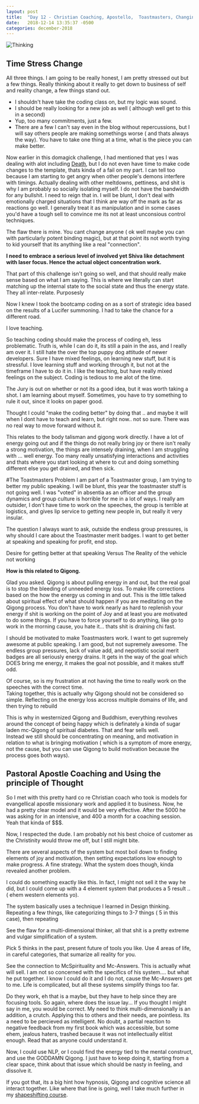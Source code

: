 ```yaml
---
layout: post
title:  "Day 12 - Christian Coaching, Apostello,  Toastmasters, Changing Perspective"
date:   2018-12-14 13:35:37 -0500
categories: december-2018
---
```

![Thinking](https://www.apa.org/images/body-stress-title-image_tcm7-230134.jpg)


## Time Stress Change
All three things. I am going to be really honest, I am pretty stressed out but a few things.  Really thinking about it really to get down to business of self and reality change, a few things stand out. 

- I shouldn't have take the coding class on, but my logic was sound.  
- I should be really looking for a new job as well ( although well get to this in a second)
- Yup, too many commitments, just a few.
- There are a few I can't say even in the blog without repercussions, but I will say others people are making somethings worse ( and thats always the way).  You have to take one thing at a time, what is the piece you can make better.

Now earlier in this domagick challenge, I had mentioned that yes I was dealing with alot including [Death](http://google.com), but I do not even have time to make code changes to the template, thats kinda of a fail on my part.   I can tell too because I am starting to get angry when other people's demons interfere with timings.  Actually dealing with other meltdowns, pettiness, and shit is why I am probably so socially isolating myself.   I do not have the bandwidth for any bullshit.  I need to reign that in.  I will be blunt, I don't deal with emotionally charged situations that I think are way off the mark as far as reactions go well.  I generally treat it as manipulation and in some cases you'd have a tough sell to convince me its not at least unconsious control techniques.

The flaw there is mine.  You cant change anyone ( ok well maybe you can with particularly potent binding magic), but at that point its not worth trying to kid yourself that its anything like a real "connection".  

**I need to embrace a serious level of involved yet Shiva like detachment with laser focus.  Hence the actual object concentration work.**

That part of this challenge isn't going so well, and that should really make sense based on what I am saying.  This is where we literally can start matching up the internal state to the social state and thus the energy state.   They all inter-relate.  Purposesly 

Now I knew I took the bootcamp coding on as a sort of strategic idea based on the results of a Lucifer summoning.   I had to take the chance for a different road.

I love teaching. 

So teaching coding should make the process of coding eh, less problematic.   Truth is, while I can do it, its still a pain in the ass, and I really am over it.  I still hate the over the top puppy dog attitude of newer developers.  Sure I have mixed feelings, on learning new stuff, but it is stressful. I love learning stuff and working through it, but not at the timeframe I have to do it in.  I like the teaching, but have really mixed feelings on the subject.  Coding is tedious to me alot of the time.

The Jury is out on whether or not its a good idea, but it was worth taking a shot.  I am learning about myself.  Sometimes, you have to try something to rule it out, since it looks on paper good.

Thought I could "make the coding better" by doing that .. and maybe it will when I dont have to teach and learn, but right now.. not so sure.   There was no real way to move forward without it.   

This relates to the body talisman and gigong work directly.   I have a lot of energy going out and if the things do not really bring joy or there isn't really a strong motivation, the things are intensely draining, when I am struggling with ... well energy.   Too many really unsatisfying interactions and activities and thats where you start looking at where to cut and doing something different else you get drained, and then sick.

#The Toastmasters Problem
I am part of a Toastmaster group,  I am trying to better my public speaking.  I will be blunt, this year the toastmaster stuff is not going well.  I was "voted" in absentia as an officer and the group dynamics and group culture is horrible for me in a lot of ways.  I really am outsider, I don't have time to work on the speeches, the group is terrible at logistics, and gives lip service to getting new people in, but really it very insular.

The question I always want to ask, outside the endless group pressures, is why should I care about the Toastmaster merit badges.  I want to get better at speaking and speaking for profit, end stop.  

Desire for getting better at that speaking
Versus
The Reality of the vehicle not working

**How is this related to Qigong.**

Glad you asked. Qigong is about pulling energy in and out, but the real goal is to stop the bleeding of unneeded energy loss.  To make life corrections based on the how the energy us coming in and out.   This is the little talked about spiritual effect of what should happen if you are meditating on the Qigong process.  You don't have to work nearly as hard to replenish your energy if shit is working on the point of Joy and at least you are motivated to do some things.  If you have to force yourself to do anything, like go to work in the morning cause, you hate it... thats shit is draining chi fast.

I should be motivated to make Toastmasters work.  I want to get supremely awesome at public speaking.   I am good, but not supremely awesome.  The endless group pressures, lack of value add, and nepotistic social merit badges are all seriously energy drains.  It gets in the way of the goal which DOES bring me energy, it makes the goal not possible, and it makes stuff odd.

Of course, so is my frustration at not having the time to really work on the speeches with the correct time.  
Taking together, this is actually why Qigong should not be considered so simple.  Reflecting on the energy loss accross multiple domains of life, and then trying to rebuild

This is why in westernized Qigong and Buddhism, everything revolves around the concept of being happy which is definately a kinda of sugar laden mc-Qigong of spiritual diabetes.  That and fear sells well.  
Instead we still should be concentrating on meaning, and motivation in relation to what is bringing motivation ( which is a symptom of more energy, not the cause, but you can use Qigong to build motivation because the process goes both ways).

## Pastoral Apostle Coaching and Using the principle of Thought
So I met with this pretty hard co
re Christian coach who took is models for evangellical apostle missionary work and applied it to business.  Now, he had a pretty clear model and it would be very effective.   After the 5000 he was asking for in an intensive, and 400 a month for a coaching session.  Yeah that kinda of $$$.

Now, I respected the dude.  I am probably not his best choice of customer as the Christinity would throw me off, but I still might bite.

There are several aspects of the system but most boil down to finding elements of joy and motivation, then setting expectations low enough to make progress.   A fine strategy.  What the system does though, kinda revealed another problem.

I could do something exactly like this.  In fact, I might not sell it the way he did, but I could come up with a 4 element system that produces a 5 result .. ( ehem western elements yo).

The system basically uses a technique I learned in Design thinking.  Repeating a few things, like categorizing things to 3-7 things ( 5 in this case), then repeating 

See the flaw for a multi-dimensional thinker, all that shit is a pretty extreme and vulgar simplification of a system.

Pick 5 thinks in the past, present future of tools you like.
Use 4 areas of life, in careful categories, that sumarize all reality for you.   

See the connection to McSpirituality and Mc-Answers.   This is actually what will sell.  I am not so concerned with the specifics of his system.... but what he put together.  I know I could do it and I do not, cause the Mc-Answers get to me.   Life is complicated, but all these systems simplify things too far.

Do they work, eh that is a maybe, but they have to help since they are focusing tools. So again, where does the issue lay...  If you thought I might say in me, you would be correct.  My need to think multi-dimensionally is an addition, a crutch.  Applying this to others and their needs, are pointless.  Its a need to be percieved as intelligent.  No doubt, a partial reaction to negative feedback from my first book which was accessible, but some ehem, jealous haters, trashed because it was not intellectually elitist enough.  Read that as anyone could understand it.

Now, I could use NLP, or I could find the energy tied to the mental construct, and use the GODDAMN Qigong.  I just have to keep doing it, starting from a clear space, think about that issue which should be nasty in feeling, and dissolve it.

If you got that, its a big hint how hypnosis, Qigong and cognitive science all interact together.   Like where that line is going, well I take much further in my [shapeshifting course](http://andriehvitimus.com/shapeshift).